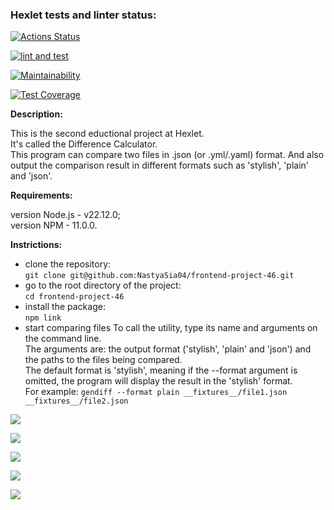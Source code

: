 ### Hexlet tests and linter status:
[![Actions Status](https://github.com/NastyaSia04/frontend-project-46/actions/workflows/hexlet-check.yml/badge.svg)](https://github.com/NastyaSia04/frontend-project-46/actions)

[![lint and test](https://github.com/NastyaSia04/frontend-project-46/actions/workflows/lint-test.yml/badge.svg)](https://github.com/NastyaSia04/frontend-project-46/actions/workflows/lint-test.yml)

[![Maintainability](https://api.codeclimate.com/v1/badges/d4219790822ebd435721/maintainability)](https://codeclimate.com/github/NastyaSia04/frontend-project-46/maintainability)

[![Test Coverage](https://api.codeclimate.com/v1/badges/d4219790822ebd435721/test_coverage)](https://codeclimate.com/github/NastyaSia04/frontend-project-46/test_coverage)

**Description:**

This is the second eductional project at Hexlet.\
It's called the Difference Calculator.\
This program can compare two files in .json (or .yml/.yaml) format. And also output the comparison result in different formats such as 'stylish', 'plain' and 'json'.

**Requirements:**

version Node.js - v22.12.0;\
version NPM - 11.0.0.

**Instrictions:**

* clone the repository:\
```git clone git@github.com:NastyaSia04/frontend-project-46.git```
* go to the root directory of the project:\
```cd frontend-project-46```
* install the package:\
```npm link```
* start comparing files
To call the utility, type its name and arguments on the command line.\
The arguments are: the output format ('stylish', 'plain' and 'json') and the paths to the files being compared.\
The default format is 'stylish', meaning if the --format argument is omitted, the program will display the result in the 'stylish' format.\
For example: ```gendiff --format plain __fixtures__/file1.json __fixtures__/file2.json```


<a href="https://asciinema.org/a/jqLzp12psgIhH0gXDKiLqBXhi" target="_blank"><img src="https://asciinema.org/a/jqLzp12psgIhH0gXDKiLqBXhi.svg" /></a>

<a href="https://asciinema.org/a/LeKK95sGNkBvQZsHFhUWjxhHE" target="_blank"><img src="https://asciinema.org/a/LeKK95sGNkBvQZsHFhUWjxhHE.svg" /></a>

<a href="https://asciinema.org/a/OwFsEVpDS7trzKjKE8vKc72Wt" target="_blank"><img src="https://asciinema.org/a/OwFsEVpDS7trzKjKE8vKc72Wt.svg" /></a>

<a href="https://asciinema.org/a/fgzXVk5S6pCUf0rRPsIAXG9zZ" target="_blank"><img src="https://asciinema.org/a/fgzXVk5S6pCUf0rRPsIAXG9zZ.svg" /></a>

<a href="https://asciinema.org/a/M7jaZUYwO4t1asT2rpha7vC9I" target="_blank"><img src="https://asciinema.org/a/M7jaZUYwO4t1asT2rpha7vC9I.svg" /></a>